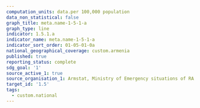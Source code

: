 ```yaml
---
computation_units: data.per 100,000 population
data_non_statistical: false
graph_title: meta.name-1-5-1-a
graph_type: line
indicator: 1.5.1.a
indicator_name: meta.name-1-5-1-a
indicator_sort_order: 01-05-01-0a
national_geographical_coverage: custom.armenia
published: true
reporting_status: complete
sdg_goal: '1'
source_active_1: true
source_organisation_1: Armstat, Ministry of Emergency situations of RA
target_id: '1.5'
tags:
  - custom.national
---
```

